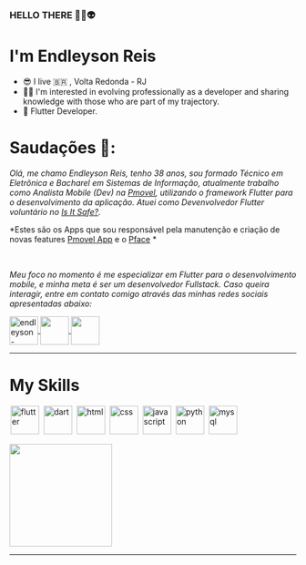 ### HELLO THERE 👾🤖👽

# I'm Endleyson Reis
  
  * :sunglasses: I live :brazil: , Volta Redonda - RJ
  * :man_technologist: I'm interested in evolving professionally as a developer and sharing knowledge with those who are part of my trajectory.
  * 📱 Flutter Developer.


# Saudações 🖖:

*Olá, me chamo Endleyson Reis, tenho 38 anos, sou formado Técnico em Eletrônica e Bacharel em Sistemas de Informação, atualmente trabalho como Analista Mobile (Dev) na [Pmovel](https://ola.pmovel.com.br/), utilizando o framework Flutter para o desenvolvimento da aplicação.*
*Atuei como Devenvolvedor Flutter voluntário no [Is It Safe?](https://isitsafe.com.br/).*

*Estes são os Apps que sou responsável pela manutenção e criação de novas features [Pmovel App](https://play.google.com/store/apps/details?id=com.pontomovel&hl=pt_BR&gl=US) e o [Pface](https://play.google.com/store/apps/details?id=com.pmovel.pface&hl=pt_BR&gl=US) *


</br>

*Meu foco no momento é me especializar em Flutter para o desenvolvimento mobile, e minha meta é ser um desenvolvedor Fullstack. Caso queira interagir, entre em contato comigo através das minhas redes sociais apresentadas abaixo:*



<div>
<a href="https://www.linkedin.com/in/endleyson/" target="_blank">
  <img align="center" alt="endleyson-linkedin" width="50" src="https://cdn.jsdelivr.net/gh/devicons/devicon/icons/linkedin/linkedin-original.svg" style="max-width:100%;">
</a>

<a href="https://www.instagram.com/endleyson/" target="_blank">
  <img  align="center"  src="https://img.icons8.com/cute-clipart/344/instagram-new.png" width="50" style="max-width:100%;"/>
</a>

<a href="https://api.whatsapp.com/send?phone=5524993091882&text=Ol%C3%A1.%20venho%20do%20github.%20Gostaria%20de%20falar%20com%20voc%C3%AA!" target="_blank" >
  <img  align="center" src="https://img.icons8.com/external-justicon-flat-justicon/344/external-whatsapp-social-media-justicon-flat-justicon.png" width="50" style="max-width:100%;"/> 
</a>
  </div>

<hr />
  
# My Skills

<img src="https://cdn.jsdelivr.net/gh/devicons/devicon/icons/flutter/flutter-original.svg" alt="flutter" widtf="50" height="50" style="max-width:100%;margin: 0 2px;"></img>
<img src="https://cdn.jsdelivr.net/gh/devicons/devicon/icons/dart/dart-original.svg" alt="dart" widtf="50" height="50" style="max-width:100%;margin: 0 2px;"></img>
<img src="https://cdn.jsdelivr.net/gh/devicons/devicon/icons/html5/html5-original.svg" alt="html" widtf="50" height="50" style="max-width:100%;margin: 0 2px;"></img>
<img src="https://cdn.jsdelivr.net/gh/devicons/devicon/icons/css3/css3-original.svg" alt="css" widtf="50" height="50" style="max-width:100%;margin: 0 2px;"></img>
<img src="https://cdn.jsdelivr.net/gh/devicons/devicon/icons/javascript/javascript-original.svg" alt="javascript" widtf="50" height="50" style="max-width:100%;margin: 0 2px;"></img>
<img src="https://cdn.jsdelivr.net/gh/devicons/devicon/icons/python/python-original.svg" alt="python" widtf="50" height="50" style="max-width:100%;margin: 0 2px;"></img>
<img src="https://cdn.jsdelivr.net/gh/devicons/devicon/icons/mysql/mysql-original-wordmark.svg" alt="mysql" widtf="50" height="50" style="max-width:100%;margin: 0 2px;"></img>


  <a href="https://github.com/endleyson">
  <img height="180em" src="https://github-readme-stats.vercel.app/api/top-langs/?username=endleyson&layout=compact&langs_count=7&theme=dracula"/>
 
  
 
<hr />
    <!--
**Endleyson/Endleyson** is a ✨ _special_ ✨ repository because its `README.md` (this file) appears on your GitHub profile.

Here are some ideas to get you started:

- 🔭 I’m currently working on ...
- 🌱 I’m currently learning ...
- 👯 I’m looking to collaborate on ...
- 🤔 I’m looking for help with ...
- 💬 Ask me about ...
- 📫 How to reach me: ...
- 😄 Pronouns: ...
- ⚡ Fun fact: ...
-->
